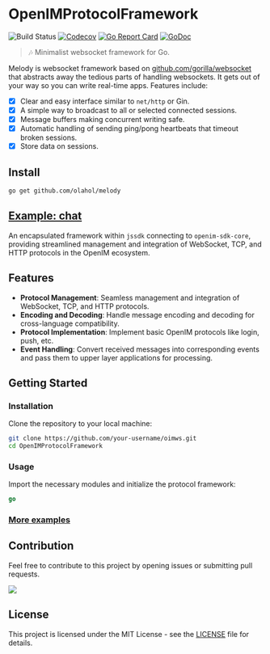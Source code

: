 # OpenIMProtocolFramework

![Build Status](https://github.com/olahol/melody/actions/workflows/test.yml/badge.svg)
[![Codecov](https://img.shields.io/codecov/c/github/olahol/melody)](https://app.codecov.io/github/olahol/melody)
[![Go Report Card](https://goreportcard.com/badge/github.com/olahol/melody)](https://goreportcard.com/report/github.com/olahol/melody)
[![GoDoc](https://godoc.org/github.com/olahol/melody?status.svg)](https://godoc.org/github.com/olahol/melody)

> :notes: Minimalist websocket framework for Go.

Melody is websocket framework based on [github.com/gorilla/websocket](https://github.com/gorilla/websocket)
that abstracts away the tedious parts of handling websockets. It gets out of
your way so you can write real-time apps. Features include:

* [x] Clear and easy interface similar to `net/http` or Gin.
* [x] A simple way to broadcast to all or selected connected sessions.
* [x] Message buffers making concurrent writing safe.
* [x] Automatic handling of sending ping/pong heartbeats that timeout broken sessions.
* [x] Store data on sessions.

## Install

```bash
go get github.com/olahol/melody
```

## [Example: chat](https://github.com/olahol/melody/tree/master/examples/chat)

An encapsulated framework within `jssdk` connecting to `openim-sdk-core`, providing streamlined management and integration of WebSocket, TCP, and HTTP protocols in the OpenIM ecosystem.

## Features

- **Protocol Management**: Seamless management and integration of WebSocket, TCP, and HTTP protocols.
- **Encoding and Decoding**: Handle message encoding and decoding for cross-language compatibility.
- **Protocol Implementation**: Implement basic OpenIM protocols like login, push, etc.
- **Event Handling**: Convert received messages into corresponding events and pass them to upper layer applications for processing.

## Getting Started

### Installation

Clone the repository to your local machine:

```bash
git clone https://github.com/your-username/oimws.git
cd OpenIMProtocolFramework
```


### Usage

Import the necessary modules and initialize the protocol framework:

```go
go
```

### [More examples](https://github.com/olahol/melody/tree/master/examples)



## Contribution

Feel free to contribute to this project by opening issues or submitting pull requests.

<a href="https://github.com/olahol/melody/graphs/contributors">
	<img src="https://contrib.rocks/image?repo=olahol/melody" />
</a>

## License

This project is licensed under the MIT License - see the [LICENSE](./LICENSE) file for details.
